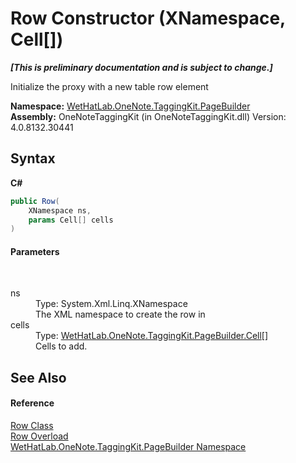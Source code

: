 # Row Constructor (XNamespace, Cell[])
 _**\[This is preliminary documentation and is subject to change.\]**_

Initialize the proxy with a new table row element

**Namespace:**&nbsp;<a href="56352230-71f2-f4b7-63a8-983965663af5.md">WetHatLab.OneNote.TaggingKit.PageBuilder</a><br />**Assembly:**&nbsp;OneNoteTaggingKit (in OneNoteTaggingKit.dll) Version: 4.0.8132.30441

## Syntax

**C#**<br />
``` C#
public Row(
	XNamespace ns,
	params Cell[] cells
)
```


#### Parameters
&nbsp;<dl><dt>ns</dt><dd>Type: System.Xml.Linq.XNamespace<br />The XML namespace to create the row in</dd><dt>cells</dt><dd>Type: <a href="66fe52c1-34fd-3769-2ea3-c5ed0c1d65ca.md">WetHatLab.OneNote.TaggingKit.PageBuilder.Cell</a>[]<br />Cells to add.</dd></dl>

## See Also


#### Reference
<a href="f05be1a3-e029-f22c-2aa9-fdd4596fe0b4.md">Row Class</a><br /><a href="dff0139f-9fe3-6a11-2ae0-e59b0a99d9c1.md">Row Overload</a><br /><a href="56352230-71f2-f4b7-63a8-983965663af5.md">WetHatLab.OneNote.TaggingKit.PageBuilder Namespace</a><br />